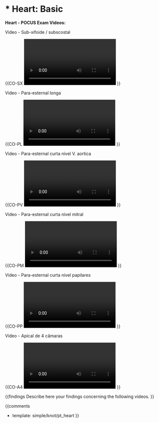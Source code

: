 # * Heart: Basic

**Heart - POCUS Exam Videos:**

Video - Sub-xifoide / subscostal

{{CO-SX
<video></video>
}}

Video - Para-esternal longa

{{CO-PL
<video></video>
}}

Video - Para-esternal curta nível V. aortica

{{CO-PV
<video></video>
}}

Video - Para-esternal curta nível mitral

{{CO-PM
<video></video>
}}

Video - Para-esternal curta nível papilares

{{CO-PP
<video></video>
}}

Video - Apical de 4 câmaras

{{CO-A4
<video></video>
}}

{{findings
Describe here your findings concerning the following videos.
}}

{{comments
* template: simple/knot/pt_heart
}}
